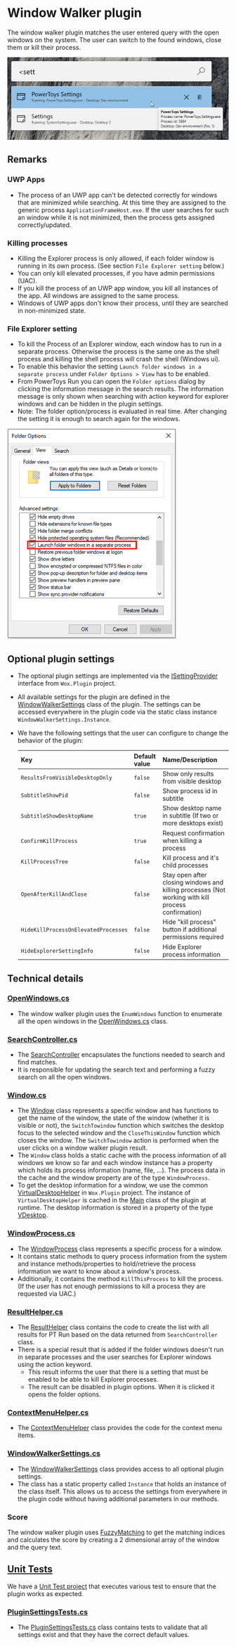# Window Walker plugin
The window walker plugin matches the user entered query with the open windows on the system.
The user can switch to the found windows, close them or kill their process.

![Image of Window Walker plugin](/doc/images/launcher/plugins/windowwalker.png)


## Remarks

### UWP Apps
- The process of an UWP app can't be detected correctly for windows that are minimized while searching. At this time they are assigned to the generic process `ApplicationFrameHost.exe`. If the user searches for such an window while it is not minimized, then the process gets assigned correctly/updated. 

### Killing processes
- Killing the Explorer process is only allowed, if each folder window is running in its own process. (See section `File Explorer setting` below.)
- You can only kill elevated processes, if you have admin permissions (UAC).
- If you kill the process of an UWP app window, you kill all instances of the app. All windows are assigned to the same process.
- Windows of UWP apps don't know their process, until they are searched in non-minimized state.

### File Explorer setting
- To kill the Process of an Explorer window, each window has to run in a separate process. Otherwise the process is the same one as the shell process and killing the shell process will crash the shell (Windows ui).
- To enable this behavior the setting `Launch folder windows in a separate process` under `Folder Options > View` has to be enabled. 
- From PowerToys Run you can open the `Folder options` dialog by clicking the information message in the search results. The information message is only shown when searching with action keyword for explorer windows and can be hidden in the plugin settings.
- Note: The folder option/process is evaluated in real time. After changing the setting it is enough to search again for the windows.

![Folder options for Window Walker](/doc/images/launcher/plugins/windowwalker_folder_options.png)


## Optional plugin settings
- The optional plugin settings are implemented via the [ISettingProvider](/src/modules/launcher/Wox.Plugin/ISettingProvider.cs) interface from `Wox.Plugin` project.
- All available settings for the plugin are defined in the [WindowWalkerSettings](/src/modules/launcher/Plugins/Microsoft.Plugin.WindowWalker/Components/WindowWalkerSettings.cs) class of the plugin. The settings can be accessed everywhere in the plugin code via the static class instance `WindowWalkerSettings.Instance`.
- We have the following settings that the user can configure to change the behavior of the plugin:

	| Key | Default value | Name/Description |
	|--------------|-----------|------------|
	| `ResultsFromVisibleDesktopOnly` | `false` | Show only results from visible desktop |
	| `SubtitleShowPid` | `false` | Show process id in subtitle |
	| `SubtitleShowDesktopName` | `true` | Show desktop name in subtitle (If two or more desktops exist) |
	| `ConfirmKillProcess` | `true` | Request confirmation when killing a process |
	| `KillProcessTree` | `false` | Kill process and it's child processes |
	| `OpenAfterKillAndClose` | `false` | Stay open after closing windows and killing processes (Not working with kill process confirmation) |
	| `HideKillProcessOnElevatedProcesses` | `false` | Hide "kill process" button if additional permissions required |
	| `HideExplorerSettingInfo` | `false` | Hide Explorer process information |


## Technical details

### [OpenWindows.cs](/src/modules/launcher/Plugins/Microsoft.Plugin.WindowWalker/Components/OpenWindows.cs)
- The window walker plugin uses the `EnumWindows` function to enumerate all the open windows in the [OpenWindows.cs](/src/modules/launcher/Plugins/Microsoft.Plugin.WindowWalker/Components/OpenWindows.cs) class.

### [SearchController.cs](/src/modules/launcher/Plugins/Microsoft.Plugin.WindowWalker/Components/SearchController.cs)
- The [SearchController](/src/modules/launcher/Plugins/Microsoft.Plugin.WindowWalker/Components/SearchController.cs) encapsulates the functions needed to search and find matches.
- It is responsible for updating the search text and performing a fuzzy search on all the open windows.

### [Window.cs](/src/modules/launcher/Plugins/Microsoft.Plugin.WindowWalker/Components/Window.cs)
- The [Window](/src/modules/launcher/Plugins/Microsoft.Plugin.WindowWalker/Components/Window.cs) class represents a specific window and has functions to get the name of the window, the state of the window (whether it is visible or not), the `SwitchTowindow` function which switches the desktop focus to the selected window and the `CloseThisWindow` function which closes the window. The `SwitchTowindow` action is performed when the user clicks on a window walker plugin result.
- The `Window` class holds a static cache with the process information of all windows we know so far and each window instance has a property which holds its process information (name, file, ...). The process data in the cache and the window property are of the type `WindowProcess`.
- To get the desktop information for a window, we use the common [VirtualDesktopHelper](/src/modules/launcher/Wox.Plugin/Common/VirtualDesktop/VirtualDesktopHelper.cs) in `Wox.Plugin` project. The instance of `VirtualDesktopHelper` is cached in the [Main](/src/modules/launcher/Plugins/Microsoft.Plugin.WindowWalker/Main.cs) class of the plugin at runtime. The desktop information is stored in a property of the type [VDesktop](/src/modules/launcher/Wox.Plugin/Common/VirtualDesktop/VDesktop.cs).

### [WindowProcess.cs](/src/modules/launcher/Plugins/Microsoft.Plugin.WindowWalker/Components/WindowProcess.cs)
- The [WindowProcess](/src/modules/launcher/Plugins/Microsoft.Plugin.WindowWalker/Components/WindowProcess.cs) class represents a specific process for a window.
- It contains static methods to query process information from the system and instance methods/properties to hold/retrieve the process information we want to know about a window's process.
- Additionally, it contains the method `KillThisProcess` to kill the process. (If the user has not enough permissions to kill a process they are requested via UAC.)

### [ResultHelper.cs](/src/modules/launcher/Plugins/Microsoft.Plugin.WindowWalker/Components/ResultHelper.cs)
- The [ResultHelper](/src/modules/launcher/Plugins/Microsoft.Plugin.WindowWalker/Components/ResultHelper.cs) class contains the code to create the list with all results for PT Run based on the data returned from `SearchController` class.
- There is a special result that is added if the folder windows doesn't run in separate processes and the user searches for Explorer windows using the action keyword. 
   - This result informs the user that there is a setting that must be enabled to be able to kill Explorer processes.
   - The result can be disabled in plugin options. When it is clicked it opens the folder options.

### [ContextMenuHelper.cs](/src/modules/launcher/Plugins/Microsoft.Plugin.WindowWalker/Components/ContextMenuHelper.cs)
- The [ContextMenuHelper](/src/modules/launcher/Plugins/Microsoft.Plugin.WindowWalker/Components/ContextMenuHelper.cs) class provides the code for the context menu items.

### [WindowWalkerSettings.cs](/src/modules/launcher/Plugins/Microsoft.Plugin.WindowWalker/Components/WindowWalkerSettings.cs)
- The [WindowWalkerSettings](/src/modules/launcher/Plugins/Microsoft.Plugin.WindowWalker/Components/WindowWalkerSettings.cs) class provides access to all optional plugin settings.
- The class has a static property called `Instance` that holds an instance of the class itself. This allows us to access the settings from everywhere in the plugin code without having additional parameters in our methods.

### Score
The window walker plugin uses [FuzzyMatching](/src/modules/launcher/Plugins/Microsoft.Plugin.WindowWalker/Components/FuzzyMatching.cs) to get the matching indices and calculates the score by creating a 2 dimensional array of the window and the query text.

## [Unit Tests](/src/modules/launcher/Plugins/Microsoft.Plugin.WindowWalker.UnitTests)
We have a [Unit Test project](/src/modules/launcher/Plugins/Microsoft.Plugin.WindowWalker.UnitTests) that executes various test to ensure that the plugin works as expected.

### [PluginSettingsTests.cs](/src/modules/launcher/Plugins/Microsoft.Plugin.WindowWalker.UnitTests/PluginSettingsTests.cs)
- The [PluginSettingsTests.cs](/src/modules/launcher/Plugins/Microsoft.Plugin.WindowWalker.UnitTests/PluginSettingsTests.cs) class contains tests to validate that all settings exist and that they have the correct default values.
